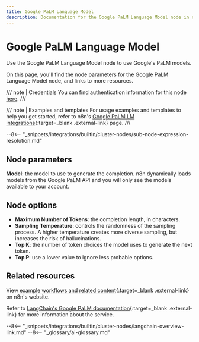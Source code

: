 ```yaml
---
title: Google PaLM Language Model
description: Documentation for the Google PaLM Language Model node in n8n, a workflow automation platform. Includes details of operations and configuration, and links to examples and credentials information.
---
```


# Google PaLM Language Model

Use the Google PaLM Language Model node to use Google's PaLM models.

On this page, you'll find the node parameters for the Google PaLM Language Model node, and links to more resources.

/// note | Credentials
You can find authentication information for this node [here](/integrations/builtin/credentials/google/googleai/).
///

/// note | Examples and templates
For usage examples and templates to help you get started, refer to n8n's [Google PaLM LM integrations](https://n8n.io/integrations/google-palm-language-model/){:target=_blank .external-link} page.
///	

--8<-- "_snippets/integrations/builtin/cluster-nodes/sub-node-expression-resolution.md"

## Node parameters

**Model**: the model to use to generate the completion. n8n dynamically loads models from the Google PaLM API and you will only see the models available to your account.

## Node options

* **Maximum Number of Tokens**: the completion length, in characters.
* **Sampling Temperature**: controls the randomness of the sampling process. A higher temperature creates more diverse sampling, but increases the risk of hallucinations.
* **Top K**: the number of token choices the model uses to generate the next token.
* **Top P**: use a lower value to ignore less probable options.


## Related resources

View [example workflows and related content](https://n8n.io/integrations/google-palm-language-model/){:target=_blank .external-link} on n8n's website.

Refer to [LangChain's Google PaLM documentation](https://js.langchain.com/docs/modules/model_io/models/llms/integrations/google_palm){:target=_blank .external-link} for more information about the service.

--8<-- "_snippets/integrations/builtin/cluster-nodes/langchain-overview-link.md"
--8<-- "_glossary/ai-glossary.md"
